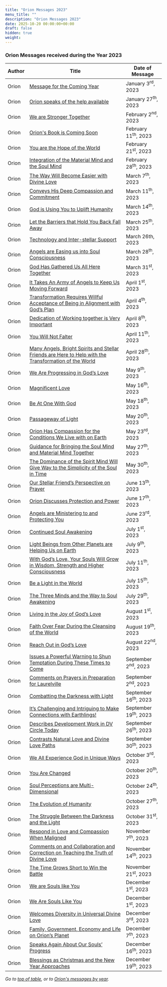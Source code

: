 ```yaml
---
title: "Orion Messages 2023"
menu_title: ""
description: "Orion Messages 2023"
date: 2025-10-20 00:00:00+00:00
draft: false
hidden: true
weight:
---
```

### Orion Messages received during the Year 2023

Author | Title | Date of Message  
---|---|---  
Orion | [Message for the Coming Year](/contemporary-messages/messages-sorted-year/messages-2023/message-for-the-coming-year-af-3-jan-2023) | January 3<sup>rd</sup>, 2023
Orion | [Orion speaks of the help available](/contemporary-messages/messages-sorted-year/messages-2023/orion-speaks-of-the-help-available-af-27-jan-2023/) | January 27<sup>th</sup>, 2023
Orion | [We are Stronger Together](/contemporary-messages/messages-sorted-year/messages-2023/we-are-stronger-together-af-2-feb-2023/) | February 2<sup>nd</sup>, 2023
Orion | [Orion's Book is Coming Soon](/contemporary-messages/messages-sorted-year/messages-2023/orions-book-is-coming-soon-af-11-feb-2023/) | February 11<sup>th</sup>, 2023
Orion | [You are the Hope of the World](/contemporary-messages/messages-sorted-year/messages-2023/en-2023-2-21-4-af-orion/) | February 21<sup>st</sup>, 2023
Orion | [Integration of the Material Mind and the Soul Mind](/contemporary-messages/messages-sorted-year/messages-2023/en-2023-2-28-2-af-orion/) | February 28<sup>th</sup>, 2023
Orion | [The Way Will Become Easier with Divine Love](/contemporary-messages/messages-sorted-year/messages-2023/en-2023-3-7-1-af-orion/) | March 7<sup>th</sup>, 2023
Orion | [Conveys His Deep Compassion and Commitment](/contemporary-messages/messages-sorted-year/messages-2023/en-2023-3-11-1-af-orion/) | March 11<sup>th</sup>, 2023
Orion | [God is Using You to Uplift Humanity](/contemporary-messages/messages-sorted-year/messages-2023/en-2023-3-14-5-af-orion/) | March 14<sup>th</sup>, 2023
Orion | [Let the Barriers that Hold You Back Fall Away](/contemporary-messages/messages-sorted-year/messages-2023/en-2023-3-25-1-af-orion/) | March 25<sup>th</sup>, 2023
Orion | [Technology and Inter-stellar Support](/contemporary-messages/messages-sorted-year/messages-2023/technology-and-inter-stellar-support-af-26-mar-2023/) | March 26th, 2023
Orion | [Angels are Easing us into Soul Consciousness](/contemporary-messages/messages-sorted-year/messages-2023/en-2023-3-28-1-af-orion/) | March 28<sup>th</sup>, 2023
Orion | [God Has Gathered Us All Here Together](/contemporary-messages/messages-sorted-year/messages-2023/god-has-gathered-us-all-here-together-af-31-mar-2023/) | March 31<sup>st</sup>, 2023
Orion | [It Takes An Army of Angels to Keep Us Moving Forward](/contemporary-messages/messages-sorted-year/messages-2023/an-army-of-angels-af-1-apr-2023/) | April 1<sup>st</sup>, 2023
Orion | [Transformation Requires Willful Acceptance of Being in Alignment with God’s Plan](/contemporary-messages/messages-sorted-year/messages-2023/transformation-requires-wilful-alignment-af-4-apr-2023/) | April 4<sup>th</sup>, 2023
Orion | [Dedication of Working together is Very Important](/contemporary-messages/messages-sorted-year/messages-2023/dedication-of-working-together-af-8-apr-2023/) | April 8<sup>th</sup>, 2023
Orion | [You Will Not Falter](/contemporary-messages/messages-sorted-year/messages-2023/en-2023-4-11-2-af-orion/) | April 11<sup>th</sup>, 2023
Orion | [Many Angels, Bright Spirits and Stellar Friends are Here to Help with the Transformation of the World](/contemporary-messages/messages-sorted-year/messages-2023/many-are-here-to-help-af-28-apr-2023/) | April 28<sup>th</sup>, 2023
Orion | [We Are Progressing in God’s Love](/contemporary-messages/messages-sorted-year/messages-2023/we-are-progressing-in-gods-love-af-9-may-2023/) | May 9<sup>th</sup>, 2023
Orion | [Magnificent Love](/contemporary-messages/messages-sorted-year/messages-2023/en-2023-5-16-1-af-orion/) | May 16<sup>th</sup>, 2023
Orion | [Be At One With God](/contemporary-messages/messages-sorted-year/messages-2023/be-at-one-with-god-af-18-may-2023/) | May 18<sup>th</sup>, 2023
Orion | [Passageway of Light](/contemporary-messages/messages-sorted-year/messages-2023/en-2023-5-20-1-af-orion/) | May 20<sup>th</sup>, 2023
Orion | [Orion Has Compassion for the Conditions We Live with on Earth](/contemporary-messages/messages-sorted-year/messages-2023/orion-has-compassion-af-23-may-2023/) | May 23<sup>rd</sup>, 2023
Orion | [Guidance for Bringing the Soul Mind and Material Mind Together](/contemporary-messages/messages-sorted-year/messages-2023/guidance-for-bringing-soul-and-material-mind-together-af-27-may-2023/) | May 27<sup>th</sup>, 2023
Orion | [The Dominance of the Spirit Mind Will Give Way to the Simplicity of the Soul in Time](/contemporary-messages/messages-sorted-year/messages-2023/the-dominance-of-the-mind-will-give-way-af-30-may-2023/) | May 30<sup>th</sup>, 2023
Orion | [Our Stellar Friend’s Perspective on Prayer](/contemporary-messages/messages-sorted-year/messages-2023/orions-perspective-on-prayer-af-13-jun-2023/) | June 13<sup>th</sup>, 2023
Orion | [Orion Discusses Protection and Power](/contemporary-messages/messages-sorted-year/messages-2023/orion-discusses-protection-and-power-af-17-jun-2023/) | June 17<sup>th</sup>, 2023
Orion | [Angels are Ministering to and Protecting You](/contemporary-messages/messages-sorted-year/messages-2023/angels-are-ministering-and-protecting-you-af-23-jun-2023/) | June 23<sup>rd</sup>, 2023
Orion | [Continued Soul Awakening](/contemporary-messages/messages-sorted-year/messages-2023/continued-soul-awakening-af-1-july-2023/) | July 1<sup>st</sup>, 2023
Orion | [Light Beings from Other Planets are Helping Us on Earth](/contemporary-messages/messages-sorted-year/messages-2023/light-beings-from-other-planets-af-9-jul-2023/) | July 9<sup>th</sup>, 2023
Orion | [With God’s Love, Your Souls Will Grow in Wisdom, Strength and Higher Consciousness](/contemporary-messages/messages-sorted-year/messages-2023/en-2023-7-11-3-af-orion/) | July 11<sup>th</sup>, 2023
Orion | [Be a Light in the World](/contemporary-messages/messages-sorted-year/messages-2023/be-a-light-in-the-world-af-15-jul-2023/) | July 15<sup>th</sup>, 2023
Orion | [The Three Minds and the Way to Soul Awakening](/contemporary-messages/messages-sorted-year/messages-2023/the-three-minds-af-29-jul-2023/) | July 29<sup>th</sup>, 2023
Orion | [Living in the Joy of God’s Love](/contemporary-messages/messages-sorted-year/messages-2023/living-in-the-joy-of-gods-love-af-1-aug-2023/) | August 1<sup>st</sup>, 2023
Orion | [Faith Over Fear During the Cleansing of the World](/contemporary-messages/messages-sorted-year/messages-2023/faith-over-fear-af-19-aug-2023/) | August 19<sup>th</sup>, 2023
Orion | [Reach Out in God’s Love](/contemporary-messages/messages-sorted-year/messages-2023/reach-out-in-gods-love-af-22-aug-2023/) | August 22<sup>nd</sup>, 2023
Orion | [Issues a Powerful Warning to Shun Temptation During These Times to Come](/contemporary-messages/messages-sorted-year/messages-2023/en-2023-9-2-1-af-orion/) | September 2<sup>nd</sup>, 2023
Orion | [Comments on Prayers in Preparation for Laurelville](/contemporary-messages/messages-sorted-year/messages-2023/en-2023-9-2-2-af-orion/) | September 2<sup>nd</sup>, 2023
Orion | [Combatting the Darkness with Light](/contemporary-messages/messages-sorted-year/messages-2023/en-2023-9-16-1-af-orion/) | September 16<sup>th</sup>, 2023
Orion | [It’s Challenging and Intriguing to Make Connections with Earthlings!](/contemporary-messages/messages-sorted-year/messages-2023/en-2023-9-19-2-af-orion/) | September 19<sup>th</sup>, 2023
Orion | [Describes Development Work in DV Circle Today](/contemporary-messages/messages-sorted-year/messages-2023/en-2023-9-26-3-af-orion/) | September 26<sup>th</sup>, 2023
Orion | [Contrasts Natural Love and Divine Love Paths](/contemporary-messages/messages-sorted-year/messages-2023/en-2023-9-30-1-af-orion/) | September 30<sup>th</sup>, 2023
Orion | [We All Experience God in Unique Ways](/contemporary-messages/messages-sorted-year/messages-2023/en-2023-10-3-2-af-orion/) | October 3<sup>rd</sup>, 2023
Orion | [You Are Changed](/contemporary-messages/messages-sorted-year/messages-2023/you-are-changed-af-20-0ct-2023/) | October 20<sup>th</sup>, 2023
Orion | [Soul Perceptions are Multi-Dimensional](/contemporary-messages/messages-sorted-year/messages-2023/en-2023-10-24-2-af-orion/) | October 24<sup>th</sup>, 2023
Orion | [The Evolution of Humanity](/contemporary-messages/messages-sorted-year/messages-2023/en-2023-10-27-2-af-orion/) | October 27<sup>th</sup>, 2023
Orion | [The Struggle Between the Darkness and the Light](/contemporary-messages/messages-sorted-year/messages-2023/en-2023-10-31-1-af-orion/) | October 31<sup>st</sup>, 2023
Orion | [Respond in Love and Compassion When Maligned](/contemporary-messages/messages-sorted-year/messages-2023/en-2023-11-7-2-af-orion/) | November 7<sup>th</sup>, 2023
Orion | [Comments on and Collaboration and Correction on Teaching the Truth of Divine Love](/contemporary-messages/messages-sorted-year/messages-2023/en-2023-11-14-2-af-orion/) | November 14<sup>th</sup>, 2023
Orion | [The Time Grows Short to Win the Battle](/contemporary-messages/messages-sorted-year/messages-2023/en-2023-11-21-1-af-orion/) | November 21<sup>st</sup>, 2023
Orion | [We are Souls like You](/contemporary-messages/messages-sorted-year/messages-2023/we-are-souls-like-you-af-1-dec-2023/) | December 1<sup>st</sup>, 2023
Orion | [We Are Souls Like You](/contemporary-messages/messages-sorted-year/messages-2023/en-2023-12-1-5-af-orion/) | December 1<sup>st</sup>, 2023
Orion | [Welcomes Diversity in Universal Divine Love](/contemporary-messages/messages-sorted-year/messages-2023/welcomes-diversity-af-3-dec-2023/) | December 3<sup>rd</sup>, 2023
Orion | [Family, Government, Economy and Life on Orion’s Planet](/contemporary-messages/messages-sorted-year/messages-2023/life-on-orions-planet-af-7-dec-2023/) | December 7<sup>th</sup>, 2023
Orion | [Speaks Again About Our Souls’ Progress](/contemporary-messages/messages-sorted-year/messages-2023/en-2023-12-16-1-af-orion/) | December 16<sup>th</sup>, 2023
Orion | [Blessings as Christmas and the New Year Approaches](/contemporary-messages/messages-sorted-year/messages-2023/blessings-as-christmas-approaches-af-19-dec-2023/) | December 19<sup>th</sup>, 2023

*Go to [top of table](/various/space-people/orion-messages/orion-messages-2023/), or to [Orion's messages by year](/various/space-people/orion-messages/#a).*
